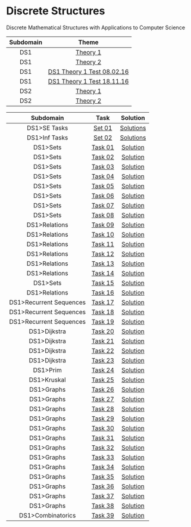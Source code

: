 # Discrete Structures
Discrete Mathematical Structures with Applications to Computer Science

Subdomain|Theme
:-:|:-:
DS1|[Theory 1](https://github.com/andy489/Discrete_Structures/blob/master/DS%201%20Theory/Theory%201.pdf)
DS1|[Theory 2](https://github.com/andy489/Discrete_Structures/blob/master/DS%201%20Theory/Theory%202.pdf)
DS1|[DS1 Theory 1 Test 08.02.16](https://github.com/andy489/Discrete_Structures/blob/master/DS%201%20Theory/DS1%20Theory%201%20Test%2008.02.16.pdf)
DS1|[DS1 Theory 1 Test 18.11.16](https://github.com/andy489/Discrete_Structures/blob/master/DS%201%20Theory/DS1%20Theory%201%20Test%2018.11.16.pdf)
DS2|[Theory 1](https://github.com/andy489/Discrete_Structures/blob/master/DS%202%20Theory/Theory%201.pdf)
DS2|[Theory 2](https://github.com/andy489/Discrete_Structures/blob/master/DS%202%20Theory/Theory%202.pdf)

Subdomain|Task|Solution
:-:|:-:|:-:
DS1>SE Tasks|[Set 01](https://github.com/andy489/Discrete_Structures/blob/master/DS%201%20Tasks/DS1%20Tasks%201%20from%20SE.pdf)|[Solutions](https://github.com/andy489/Discrete_Structures/blob/master/DS%201%20Tasks/DS1%20Tasks%201%20from%20SE.pdf)
DS1>Inf Tasks|[Set 02](https://github.com/andy489/Discrete_Structures/blob/master/DS%201%20Tasks/DS1%20Tasks%201%20from%20Inf.pdf)|[Solutions](https://github.com/andy489/Discrete_Structures/blob/master/DS%201%20Tasks/DS1%20Tasks%201%20from%20Inf.pdf)
DS1>Sets|[Task 01](https://github.com/andy489/Discrete_Structures/blob/master/DS%201%20Tasks/Task%2001.pdf)|[Solution](https://github.com/andy489/Discrete_Structures/blob/master/DS%201%20Tasks/Task%2001.pdf)
DS1>Sets|[Task 02](https://github.com/andy489/Discrete_Structures/blob/master/DS%201%20Tasks/Task%2002.pdf)|[Solution](https://github.com/andy489/Discrete_Structures/blob/master/DS%201%20Tasks/Task%2002.pdf)
DS1>Sets|[Task 03](https://github.com/andy489/Discrete_Structures/blob/master/DS%201%20Tasks/Task%2003.pdf)|[Solution](https://github.com/andy489/Discrete_Structures/blob/master/DS%201%20Tasks/Task%2003.pdf)
DS1>Sets|[Task 04](https://github.com/andy489/Discrete_Structures/blob/master/DS%201%20Tasks/Task%2004.pdf)|[Solution](https://github.com/andy489/Discrete_Structures/blob/master/DS%201%20Tasks/Task%2004.pdf)
DS1>Sets|[Task 05](https://github.com/andy489/Discrete_Structures/blob/master/DS%201%20Tasks/Task%2005.pdf)|[Solution](https://github.com/andy489/Discrete_Structures/blob/master/DS%201%20Tasks/Task%2005.pdf)
DS1>Sets|[Task 06](https://github.com/andy489/Discrete_Structures/blob/master/DS%201%20Tasks/Task%2006.pdf)|[Solution](https://github.com/andy489/Discrete_Structures/blob/master/DS%201%20Tasks/Task%2006.pdf)
DS1>Sets|[Task 07](https://github.com/andy489/Discrete_Structures/blob/master/DS%201%20Tasks/Task%2007.pdf)|[Solution](https://github.com/andy489/Discrete_Structures/blob/master/DS%201%20Tasks/Task%2007.pdf)
DS1>Sets|[Task 08](https://github.com/andy489/Discrete_Structures/blob/master/DS%201%20Tasks/Task%2008.pdf)|[Solution](https://github.com/andy489/Discrete_Structures/blob/master/DS%201%20Tasks/Task%2008.pdf)
DS1>Relations|[Task 09](https://github.com/andy489/Discrete_Structures/blob/master/DS%201%20Tasks/Task%2009.pdf)|[Solution](https://github.com/andy489/Discrete_Structures/blob/master/DS%201%20Tasks/Task%2009.pdf)
DS1>Relations|[Task 10](https://github.com/andy489/Discrete_Structures/blob/master/DS%201%20Tasks/Task%2010.pdf)|[Solution](https://github.com/andy489/Discrete_Structures/blob/master/DS%201%20Tasks/Task%2010.pdf)
DS1>Relations|[Task 11](https://github.com/andy489/Discrete_Structures/blob/master/DS%201%20Tasks/Task%2011.pdf)|[Solution](https://github.com/andy489/Discrete_Structures/blob/master/DS%201%20Tasks/Task%2011.pdf)
DS1>Relations|[Task 12](https://github.com/andy489/Discrete_Structures/blob/master/DS%201%20Tasks/Task%2012.pdf)|[Solution](https://github.com/andy489/Discrete_Structures/blob/master/DS%201%20Tasks/Task%2012.pdf)
DS1>Relations|[Task 13](https://github.com/andy489/Discrete_Structures/blob/master/DS%201%20Tasks/Task%2013.pdf)|[Solution](https://github.com/andy489/Discrete_Structures/blob/master/DS%201%20Tasks/Task%2013.pdf)
DS1>Relations|[Task 14](https://github.com/andy489/Discrete_Structures/blob/master/DS%201%20Tasks/Task%2014.pdf)|[Solution](https://github.com/andy489/Discrete_Structures/blob/master/DS%201%20Tasks/Task%2014.pdf)
DS1>Sets|[Task 15](https://github.com/andy489/Discrete_Structures/blob/master/DS%201%20Tasks/Task%2015.pdf)|[Solution](https://github.com/andy489/Discrete_Structures/blob/master/DS%201%20Tasks/Task%2015.pdf)
DS1>Relations|[Task 16](https://github.com/andy489/Discrete_Structures/blob/master/DS%201%20Tasks/Task%2016.pdf)|[Solution](https://github.com/andy489/Discrete_Structures/blob/master/DS%201%20Tasks/Task%2016.pdf)
DS1>Recurrent Sequences|[Task 17](https://github.com/andy489/Discrete_Structures/blob/master/DS1%20Recurrent%20Sequences/Task%2017.pdf)|[Solution](https://github.com/andy489/Discrete_Structures/blob/master/DS1%20Recurrent%20Sequences/Task%2017.pdf)
DS1>Recurrent Sequences|[Task 18](https://github.com/andy489/Discrete_Structures/blob/master/DS1%20Recurrent%20Sequences/Task%2018.pdf)|[Solution](https://github.com/andy489/Discrete_Structures/blob/master/DS1%20Recurrent%20Sequences/Task%2018.pdf)
DS1>Recurrent Sequences|[Task 19](https://github.com/andy489/Discrete_Structures/blob/master/DS1%20Recurrent%20Sequences/Task%2019.pdf)|[Solution](https://github.com/andy489/Discrete_Structures/blob/master/DS1%20Recurrent%20Sequences/Task%2019.pdf)
DS1>Dijkstra|[Task 20](https://github.com/andy489/Discrete_Structures/blob/master/DS1%20Dijkstra/Task%2020.pdf)|[Solution](https://github.com/andy489/Discrete_Structures/blob/master/DS1%20Dijkstra/Task%2020.pdf)
DS1>Dijkstra|[Task 21](https://github.com/andy489/Discrete_Structures/blob/master/DS1%20Dijkstra/Task%2021.pdf)|[Solution](https://github.com/andy489/Discrete_Structures/blob/master/DS1%20Dijkstra/Task%2021.pdf)
DS1>Dijkstra|[Task 22](https://github.com/andy489/Discrete_Structures/blob/master/DS1%20Dijkstra/Task%2022.pdf)|[Solution](https://github.com/andy489/Discrete_Structures/blob/master/DS1%20Dijkstra/Task%2022.pdf)
DS1>Dijkstra|[Task 23](https://github.com/andy489/Discrete_Structures/blob/master/DS1%20Dijkstra/Task%2023.pdf)|[Solution](https://github.com/andy489/Discrete_Structures/blob/master/DS1%20Dijkstra/Task%2023.pdf)
DS1>Prim|[Task 24](https://github.com/andy489/Discrete_Structures/blob/master/DS1%20Prim/Task%2024.pdf)|[Solution](https://github.com/andy489/Discrete_Structures/blob/master/DS1%20Prim/Task%2024.pdf)
DS1>Kruskal|[Task 25](https://github.com/andy489/Discrete_Structures/blob/master/DS1%20Kruskal/Task%2025.pdf)|[Solution](https://github.com/andy489/Discrete_Structures/blob/master/DS1%20Kruskal/Task%2025.pdf)
DS1>Graphs|[Task 26](https://github.com/andy489/Discrete_Structures/blob/master/DS1%20Graphs/Task%2026.pdf)|[Solution](https://github.com/andy489/Discrete_Structures/blob/master/DS1%20Graphs/Task%2026.pdf)
DS1>Graphs|[Task 27](https://github.com/andy489/Discrete_Structures/blob/master/DS1%20Graphs/Task%2027.pdf)|[Solution](https://github.com/andy489/Discrete_Structures/blob/master/DS1%20Graphs/Task%2027.pdf)
DS1>Graphs|[Task 28](https://github.com/andy489/Discrete_Structures/blob/master/DS1%20Graphs/Task%2028.pdf)|[Solution](https://github.com/andy489/Discrete_Structures/blob/master/DS1%20Graphs/Task%2028.pdf)
DS1>Graphs|[Task 29](https://github.com/andy489/Discrete_Structures/blob/master/DS1%20Graphs/Task%2029.pdf)|[Solution](https://github.com/andy489/Discrete_Structures/blob/master/DS1%20Graphs/Task%2029.pdf)
DS1>Graphs|[Task 30](https://github.com/andy489/Discrete_Structures/blob/master/DS1%20Graphs/Task%2030.pdf)|[Solution](https://github.com/andy489/Discrete_Structures/blob/master/DS1%20Graphs/Task%2030.pdf)
DS1>Graphs|[Task 31](https://github.com/andy489/Discrete_Structures/blob/master/DS1%20Graphs/Task%2031.pdf)|[Solution](https://github.com/andy489/Discrete_Structures/blob/master/DS1%20Graphs/Task%2031.pdf)
DS1>Graphs|[Task 32](https://github.com/andy489/Discrete_Structures/blob/master/DS1%20Graphs/Task%2032.pdf)|[Solution](https://github.com/andy489/Discrete_Structures/blob/master/DS1%20Graphs/Task%2032.pdf)
DS1>Graphs|[Task 33](https://github.com/andy489/Discrete_Structures/blob/master/DS1%20Graphs/Task%2033.pdf)|[Solution](https://github.com/andy489/Discrete_Structures/blob/master/DS1%20Graphs/Task%2033.pdf)
DS1>Graphs|[Task 34](https://github.com/andy489/Discrete_Structures/blob/master/DS1%20Graphs/Task%2034.pdf)|[Solution](https://github.com/andy489/Discrete_Structures/blob/master/DS1%20Graphs/Task%2034.pdf)
DS1>Graphs|[Task 35](https://github.com/andy489/Discrete_Structures/blob/master/DS1%20Graphs/Task%2035.pdf)|[Solution](https://github.com/andy489/Discrete_Structures/blob/master/DS1%20Graphs/Task%2035.pdf)
DS1>Graphs|[Task 36](https://github.com/andy489/Discrete_Structures/blob/master/DS1%20Graphs/Task%2036.pdf)|[Solution](https://github.com/andy489/Discrete_Structures/blob/master/DS1%20Graphs/Task%2036.pdf)
DS1>Graphs|[Task 37](https://github.com/andy489/Discrete_Structures/blob/master/DS1%20Graphs/Task%2037.pdf)|[Solution](https://github.com/andy489/Discrete_Structures/blob/master/DS1%20Graphs/Task%2037.pdf)
DS1>Graphs|[Task 38](https://github.com/andy489/Discrete_Structures/blob/master/DS1%20Graphs/Task%2038.pdf)|[Solution](https://github.com/andy489/Discrete_Structures/blob/master/DS1%20Graphs/Task%2038.pdf)
DS1>Combinatorics|[Task 39](https://github.com/andy489/Discrete_Structures/blob/master/DS1%20Combinatorics/Task%2039.pdf)|[Solution](https://github.com/andy489/Discrete_Structures/blob/master/DS1%20Combinatorics/Task%2039.pdf)

